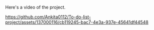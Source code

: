 Here's a video of the project.





https://github.com/Ankita0112/To-do-list-project/assets/137000116/cb119245-bac7-4e3a-937e-45641df44548

